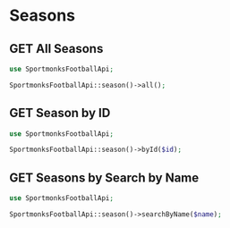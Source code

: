 # Seasons

## GET All Seasons

```php
use SportmonksFootballApi;

SportmonksFootballApi::season()->all();
```

## GET Season by ID

```php
use SportmonksFootballApi;

SportmonksFootballApi::season()->byId($id);
```

## GET Seasons by Search by Name

```php
use SportmonksFootballApi;

SportmonksFootballApi::season()->searchByName($name);
```